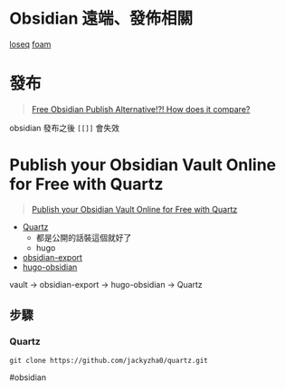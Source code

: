# Obsidian 遠端、發佈相關
[loseq](https://logseq.com/)
[foam](https://foambubble.github.io/)


# 發布
>[Free Obsidian Publish Alternative!?! How does it compare?](https://youtu.be/PZ7r3Agdk8M)

obsidian 發布之後 `[[]]` 會失效


# Publish your Obsidian Vault Online for Free with Quartz

>[Publish your Obsidian Vault Online for Free with Quartz](https://youtu.be/ITiiuBNVue0)

- [Quartz](https://github.com/jackyzha0/quartz)
	- 都是公開的話裝這個就好了
	- hugo
- [obsidian-export](https://github.com/zoni/obsidian-export)
- [hugo-obsidian](https://github.com/jackyzha0/hugo-obsidian)

vault -> obsidian-export -> hugo-obsidian -> Quartz
## 步驟
### Quartz
```shell
git clone https://github.com/jackyzha0/quartz.git
```


#obsidian 